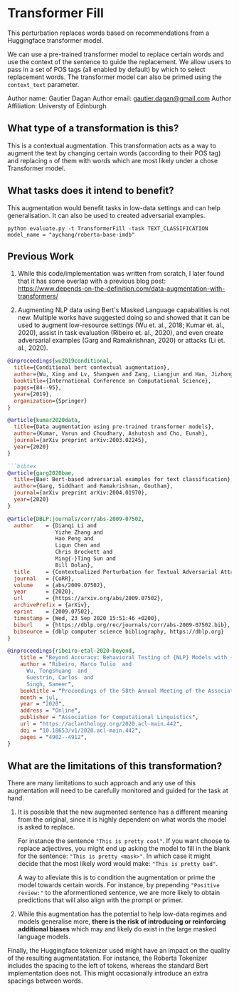 # Transformer Fill

This perturbation replaces words based on recommendations from a Huggingface transformer model.

We can use a pre-trained transformer model to replace certain words and use the context of the sentence to guide the replacement. We allow users to pass in a set of POS tags (all enabled by default) by which to select replacement words. The transformer model can also be primed using the `context_text` parameter.

Author name: Gautier Dagan
Author email: gautier.dagan@gmail.com
Author Affiliation: Universty of Edinburgh

## What type of a transformation is this?

This is a contextual augmentation. This transformation acts as a way to augment the text by changing certain words (according to their POS tag) and replacing `n` of them with words which are most likely under a chose Transformer model.

## What tasks does it intend to benefit?

This augmentation would benefit tasks in low-data settings and can help generalisation. It can also be used to created adversarial examples.

`python evaluate.py -t TransformerFill -task TEXT_CLASSIFICATION`
`model_name = "aychang/roberta-base-imdb"`

## Previous Work

1. While this code/implementation was written from scratch, I later found that it has some overlap with a previous blog post: https://www.depends-on-the-definition.com/data-augmentation-with-transformers/

2. Augmenting NLP data using Bert's Masked Language capabalities is not new. Multiple works have suggested doing so and showed that it can be used to augment low-resource settings (Wu et. al., 2018; Kumar et. al., 2020), assist in task evaluation (Ribeiro et. al., 2020), and even create adversarial examples (Garg and Ramakrishnan, 2020) or attacks (Li et. al., 2020).

```bibtex
@inproceedings{wu2019conditional,
  title={Conditional bert contextual augmentation},
  author={Wu, Xing and Lv, Shangwen and Zang, Liangjun and Han, Jizhong and Hu, Songlin},
  booktitle={International Conference on Computational Science},
  pages={84--95},
  year={2019},
  organization={Springer}
}
```

````bibtex
@article{kumar2020data,
  title={Data augmentation using pre-trained transformer models},
  author={Kumar, Varun and Choudhary, Ashutosh and Cho, Eunah},
  journal={arXiv preprint arXiv:2003.02245},
  year={2020}
}

```bibtex
@article{garg2020bae,
  title={Bae: Bert-based adversarial examples for text classification},
  author={Garg, Siddhant and Ramakrishnan, Goutham},
  journal={arXiv preprint arXiv:2004.01970},
  year={2020}
}
````

```bibtex
@article{DBLP:journals/corr/abs-2009-07502,
  author    = {Dianqi Li and
               Yizhe Zhang and
               Hao Peng and
               Liqun Chen and
               Chris Brockett and
               Ming{-}Ting Sun and
               Bill Dolan},
  title     = {Contextualized Perturbation for Textual Adversarial Attack},
  journal   = {CoRR},
  volume    = {abs/2009.07502},
  year      = {2020},
  url       = {https://arxiv.org/abs/2009.07502},
  archivePrefix = {arXiv},
  eprint    = {2009.07502},
  timestamp = {Wed, 23 Sep 2020 15:51:46 +0200},
  biburl    = {https://dblp.org/rec/journals/corr/abs-2009-07502.bib},
  bibsource = {dblp computer science bibliography, https://dblp.org}
}
```

```bibtex
@inproceedings{ribeiro-etal-2020-beyond,
    title = "Beyond Accuracy: Behavioral Testing of {NLP} Models with {C}heck{L}ist",
    author = "Ribeiro, Marco Tulio  and
      Wu, Tongshuang  and
      Guestrin, Carlos  and
      Singh, Sameer",
    booktitle = "Proceedings of the 58th Annual Meeting of the Association for Computational Linguistics",
    month = jul,
    year = "2020",
    address = "Online",
    publisher = "Association for Computational Linguistics",
    url = "https://aclanthology.org/2020.acl-main.442",
    doi = "10.18653/v1/2020.acl-main.442",
    pages = "4902--4912",
}
```

## What are the limitations of this transformation?

There are many limitations to such approach and any use of this augmentation will need to be carefully monitored and guided for the task at hand.

1. It is possible that the new augmented sentence has a different meaning from the original, since it is highly dependent on what words the model is asked to replace.

   For instance the sentence `"This is pretty cool"`. If you want choose to replace adjectives, you might end up asking the model to fill in the blank for the sentence: `"This is pretty <mask>"`. In which case it might decide that the most likely word would make: `"This is pretty bad"`.

   A way to alleviate this is to condition the augmentation or prime the model towards certain words. For instance, by prepending `"Positive review:"` to the aformentioned sentence, we are more likely to obtain predictions that will also align with the prompt or primer.

2. While this augmentation has the potential to help low-data regimes and models generalise more, **there is the risk of introducing or reinforcing additional biases** which may and likely do exist in the large masked language models.

Finally, the Huggingface tokenizer used might have an impact on the quality of the resulting augmentatation. For instance, the Roberta Tokenizer includes the spacing to the left of tokens, whereas the standard Bert implementation does not. This might occasionally introduce an extra spacings between words.
